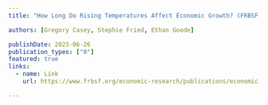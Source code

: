 ```yaml
---
title: "How Long Do Rising Temperatures Affect Economic Growth? (FRBSF Economic Letter)"

authors: [Gregory Casey, Stephie Fried, Ethan Goode]

publishDate: 2023-06-26
publication_types: ["0"]
featured: true
links:
  - name: Link
    url: https://www.frbsf.org/economic-research/publications/economic-letter/2023/june/how-long-do-rising-temperatures-affect-economic-growth/

---
```

